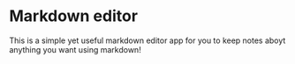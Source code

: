 # Markdown editor

This is a simple yet useful markdown editor app for you to keep notes aboyt anything you want using markdown!
